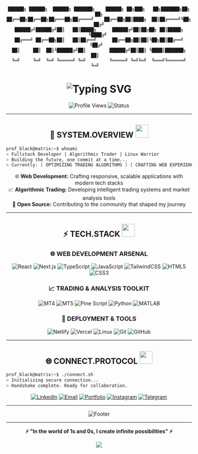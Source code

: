 <div align="center">

```
██████╗ ██████╗  ██████╗ ███████╗    ██████╗ ██╗███╗   ██╗███████╗██╗   ██╗
██╔══██╗██╔══██╗██╔═══██╗██╔════╝    ██╔══██╗██║████╗  ██║██╔════╝╚██╗ ██╔╝
██████╔╝██████╔╝██║   ██║█████╗      ██████╔╝██║██╔██╗ ██║█████╗   ╚████╔╝ 
██╔═══╝ ██╔══██╗██║   ██║██╔══╝      ██╔══██╗██║██║╚██╗██║██╔══╝    ╚██╔╝  
██║     ██║  ██║╚██████╔╝██║         ██████╔╝██║██║ ╚████║███████╗   ██║   
╚═╝     ╚═╝  ╚═╝ ╚═════╝ ╚═╝         ╚═════╝ ╚═╝╚═╝  ╚═══╝╚══════╝   ╚═╝   
```

<h1>
  <img src="https://readme-typing-svg.herokuapp.com?font=Orbitron&size=35&duration=3000&pause=1000&color=00FF41&center=true&vCenter=true&width=600&lines=FULLSTACK+DEVELOPER;ALGORITHMIC+TRADER;LINUX+ENTHUSIAST;OPEN+SOURCE+ADVOCATE" alt="Typing SVG" />
</h1>

<p align="center">
  <img src="https://komarev.com/ghpvc/?username=abiney1321&color=00ff41&style=for-the-badge&label=PROFILE+VIEWS" alt="Profile Views" />
  <img src="https://img.shields.io/badge/STATUS-CODING%20THE%20MATRIX-00ff41?style=for-the-badge" alt="Status" />
</p>

---

## 🚀 **SYSTEM.OVERVIEW** <img src="https://media.giphy.com/media/iY8CRBdQXODJSCERIr/giphy.gif" width="35">

<div align="left">

```bash
prof_black@matrix:~$ whoami
> Fullstack Developer | Algorithmic Trader | Linux Warrior
> Building the future, one commit at a time...
> Currently: [ OPTIMIZING TRADING ALGORITHMS ] [ CRAFTING WEB EXPERIENCES ]
```

</div>

<p align="center">
  🌐 <strong>Web Development:</strong> Crafting responsive, scalable applications with modern tech stacks<br>
  📈 <strong>Algorithmic Trading:</strong> Developing intelligent trading systems and market analysis tools<br>
  🐧 <strong>Open Source:</strong> Contributing to the community that shaped my journey<br>
</p>

---

## ⚡ **TECH.STACK** <img src="https://media.giphy.com/media/WUlplcMpOCEmTGBtBW/giphy.gif" width="35">

### 🌐 **WEB DEVELOPMENT ARSENAL**
<div align="center">

![React](https://img.shields.io/badge/React-20232A?style=for-the-badge&logo=react&logoColor=61DAFB)
![Next.js](https://img.shields.io/badge/Next.js-000000?style=for-the-badge&logo=nextdotjs&logoColor=white)
![TypeScript](https://img.shields.io/badge/TypeScript-007ACC?style=for-the-badge&logo=typescript&logoColor=white)
![JavaScript](https://img.shields.io/badge/JavaScript-F7DF1E?style=for-the-badge&logo=javascript&logoColor=black)
![TailwindCSS](https://img.shields.io/badge/Tailwind_CSS-38B2AC?style=for-the-badge&logo=tailwind-css&logoColor=white)
![HTML5](https://img.shields.io/badge/HTML5-E34F26?style=for-the-badge&logo=html5&logoColor=white)
![CSS3](https://img.shields.io/badge/CSS3-1572B6?style=for-the-badge&logo=css3&logoColor=white)

</div>

### 📈 **TRADING & ANALYSIS TOOLKIT**
<div align="center">

![MT4](https://img.shields.io/badge/MetaTrader_4-1E90FF?style=for-the-badge&logo=metatrader4&logoColor=white)
![MT5](https://img.shields.io/badge/MetaTrader_5-FF6347?style=for-the-badge&logo=metatrader5&logoColor=white)
![Pine Script](https://img.shields.io/badge/Pine_Script-2962FF?style=for-the-badge&logo=tradingview&logoColor=white)
![Python](https://img.shields.io/badge/Python-3776AB?style=for-the-badge&logo=python&logoColor=white)
![MATLAB](https://img.shields.io/badge/MATLAB-0076A8?style=for-the-badge&logo=mathworks&logoColor=white)

</div>

### 🚀 **DEPLOYMENT & TOOLS**
<div align="center">

![Netlify](https://img.shields.io/badge/Netlify-00C7B7?style=for-the-badge&logo=netlify&logoColor=white)
![Vercel](https://img.shields.io/badge/Vercel-000000?style=for-the-badge&logo=vercel&logoColor=white)
![Linux](https://img.shields.io/badge/Linux-FCC624?style=for-the-badge&logo=linux&logoColor=black)
![Git](https://img.shields.io/badge/Git-F05032?style=for-the-badge&logo=git&logoColor=white)
![GitHub](https://img.shields.io/badge/GitHub-100000?style=for-the-badge&logo=github&logoColor=white)

</div>

---

## 🌐 **CONNECT.PROTOCOL** <img src="https://media.giphy.com/media/LnQjpWaON8nhr21vNW/giphy.gif" width="35">

<div align="center">
<div align="left">

```bash
prof_black@matrix:~$ ./connect.sh
> Initializing secure connection...
> Handshake complete. Ready for collaboration.
```

</div>

[![LinkedIn](https://img.shields.io/badge/LinkedIn-0077B5?style=for-the-badge&logo=linkedin&logoColor=white)](https://www.linkedin.com/in/andrew-biney-811b86174)
[![Email](https://img.shields.io/badge/Email-D14836?style=for-the-badge&logo=gmail&logoColor=white)](mailto:abiney1321@gmail.com)
[![Portfolio](https://img.shields.io/badge/Portfolio-FF7139?style=for-the-badge&logo=Firefox-Browser&logoColor=white)](https://your-portfolio.com)
[![Instagram](https://img.shields.io/badge/Instagram-E4405F?style=flat-square&logo=Instagram&logoColor=white)](https://www.instagram.com/prof_biney/#)
[![Telegram](https://img.shields.io/badge/Telegram-2CA5E0?style=for-the-badge&logo=telegram&logoColor=white)](https://t.me/prof_biney)

</div>

---

<div align="center">

<img src="https://readme-typing-svg.herokuapp.com?font=Orbitron&size=18&duration=3000&pause=1000&color=00FF41&center=true&vCenter=true&width=500&lines=Thanks+for+visiting+my+profile!;Let's+build+something+amazing+together!;The+matrix+has+you..." alt="Footer" />

</div>

---

<div align="center">
  
**⚡ "In the world of 1s and 0s, I create infinite possibilities" ⚡**

<img src="https://capsule-render.vercel.app/api?type=waving&color=gradient&customColorList=0,2,2,5,30&height=100&section=footer"/>

</div>
